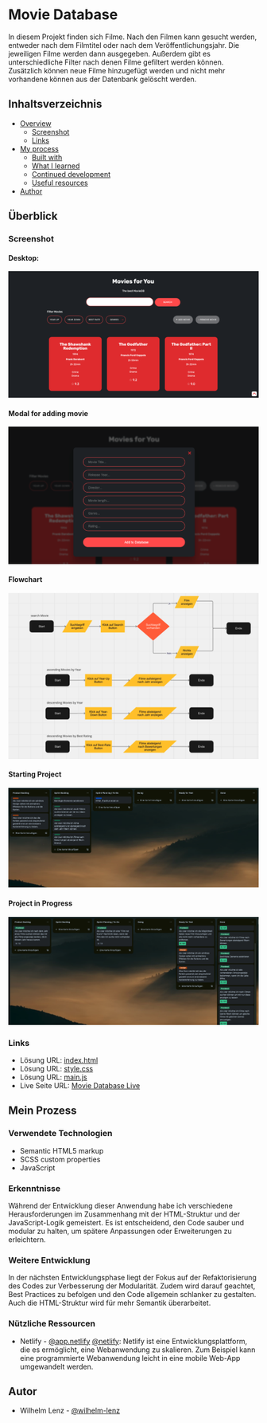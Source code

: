 # Movie Database

In diesem Projekt finden sich Filme. Nach den Filmen kann gesucht werden, entweder nach dem Filmtitel oder nach dem Veröffentlichungsjahr. Die jeweiligen Filme werden dann ausgegeben. Außerdem gibt es unterschiedliche Filter nach denen Filme gefiltert werden können. Zusätzlich können neue Filme hinzugefügt werden und nicht mehr vorhandene können aus der Datenbank gelöscht werden.

## Inhaltsverzeichnis

- [Overview](#overview)
  - [Screenshot](#screenshot)
  - [Links](#links)
- [My process](#my-process)
  - [Built with](#built-with)
  - [What I learned](#what-i-learned)
  - [Continued development](#continued-development)
  - [Useful resources](#useful-resources)
- [Author](#author)

## Überblick

### Screenshot

#### Desktop:

![](./assets/img/screenshots/screenshot-desktop.png)

#### Modal for adding movie

![](./assets/img/screenshots/modal-for-adding-movie.png)

#### Flowchart

![](./assets/img/screenshots/flowcharts.png)

#### Starting Project

![](./assets/img/screenshots/project-start.png)

#### Project in Progress

![](./assets/img/screenshots/project-in-progress.png)

### Links

- Lösung URL: [index.html](https://github.com/wilhelm-lenz/movie-database/blob/main/index.html)
- Lösung URL: [style.css](https://github.com/wilhelm-lenz/optimalgewicht-rechner/blob/main/assets/css/style.css)
- Lösung URL: [main.js](https://github.com/wilhelm-lenz/optimalgewicht-rechner/blob/main/assets/js/main.js)
- Live Seite URL: [Movie Database Live](https://github.com/wilhelm-lenz/movie-database)

## Mein Prozess

### Verwendete Technologien

- Semantic HTML5 markup
- SCSS custom properties
- JavaScript

### Erkenntnisse

Während der Entwicklung dieser Anwendung habe ich verschiedene Herausforderungen im Zusammenhang mit der HTML-Struktur und der JavaScript-Logik gemeistert. Es ist entscheidend, den Code sauber und modular zu halten, um spätere Anpassungen oder Erweiterungen zu erleichtern.

### Weitere Entwicklung

In der nächsten Entwicklungsphase liegt der Fokus auf der Refaktorisierung des Codes zur Verbesserung der Modularität. Zudem wird darauf geachtet, Best Practices zu befolgen und den Code allgemein schlanker zu gestalten. Auch die HTML-Struktur wird für mehr Semantik überarbeitet.

### Nützliche Ressourcen

- Netlify - [@app.netlify](https://app.netlify.com/drop/) [@netlify](https://netlify.com): Netlify ist eine Entwicklungsplattform, die es ermöglicht, eine Webanwendung zu skalieren. Zum Beispiel kann eine programmierte Webanwendung leicht in eine mobile Web-App umgewandelt werden.

## Autor

- Wilhelm Lenz - [@wilhelm-lenz](https://github.com/wilhelm-lenz)
